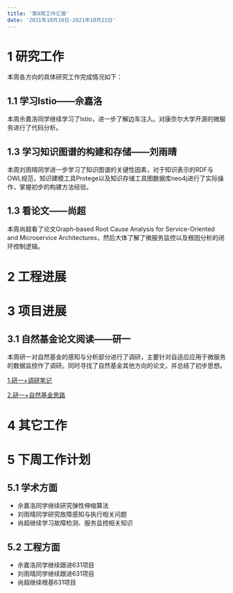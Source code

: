 ```yaml
---
title: '第8周工作汇报'
date: '2021年10月18日-2021年10月22日'
---
```


<!-- 只允许使用一级标题和二级标题 -->

# 1 研究工作

本周各方向的具体研究工作完成情况如下：

## 1.1 学习Istio——佘嘉洛

本周佘嘉洛同学继续学习了Istio，进一步了解边车注入。对康奈尔大学开源的微服务进行了代码分析。

## 1.3 学习知识图谱的构建和存储——刘雨晴

本周刘雨晴同学进一步学习了知识图谱的关键性因素，对于知识表示的RDF与OWL规范，知识建模工具Protege以及知识存储工具图数据库neo4j进行了实际操作，掌握初步的构建方法经验。

## 1.3 看论文——尚超

本周尚超看了论文Graph-based Root Cause Analysis for Service-Oriented and Microservice Architectures，然后大体了解了微服务监控以及根因分析的闭环控制逻辑。

# 2 工程进展

# 3 项目进展

## 3.1 自然基金论文阅读——研一

本周研一对自然基金的感知与分析部分进行了调研，主要针对自适应应用于微服务的数据监控作了调研。同时寻找了自然基金其他方向的论文，并总结了初步思想。

[1.研一+调研笔记](1.研一+调研笔记.docx)

[2.研一+自然基金思路](2.研一+自然基金思路.docx)

# 4 其它工作

# 5 下周工作计划

## 5.1 学术方面

* 佘嘉洛同学继续研究弹性伸缩算法
* 刘雨晴同学研究故障感知与执行相关问题
* 尚超继续学习故障检测、服务监控相关知识

## 5.2 工程方面

* 佘嘉洛同学继续跟进631项目
* 刘雨晴同学继续跟进631项目
* 尚超继续根基631项目
